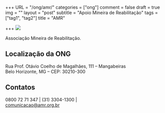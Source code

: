 +++
URL = "/ong/amr/"
categories = ["ong"]
comment = false
draft = true
img = ""
layout = "post"
subtitle = "Apoio Mineira de Reabilitação"
tags = ["tag1", "tag2"]
title = "AMR"

+++
![](/uploads/amr.png)

Associação Mineira de Reabilitação.

## Localização da ONG

Rua Prof. Otávio Coelho de Magalhães, 111 – Mangabeiras  
Belo Horizonte, MG – CEP: 30210-300

## Contatos

0800 72 71 347 | (31) 3304-1300 |   
comunicacao@amr.org.br